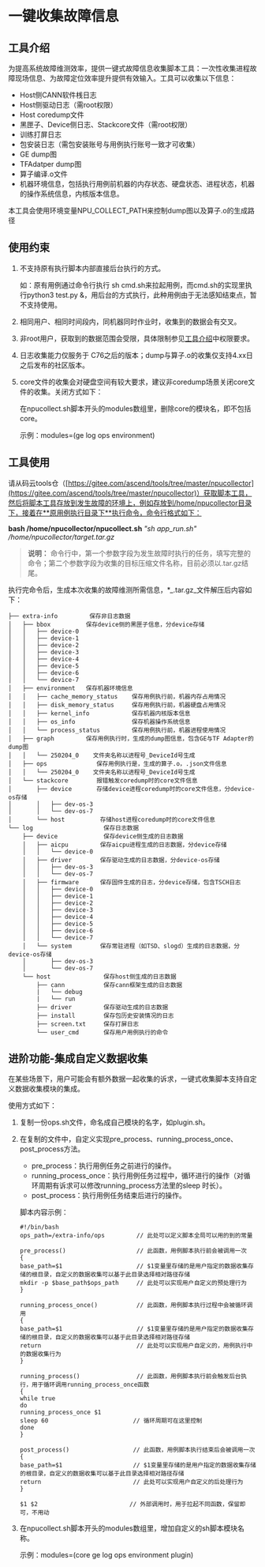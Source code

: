 # 一键收集故障信息<a name="ZH-CN_TOPIC_0000001103715860"></a>

## 工具介绍<a name="section182635125168"></a>

为提高系统故障维测效率，提供一键式故障信息收集脚本工具：一次性收集进程故障现场信息、为故障定位效率提升提供有效输入。工具可以收集以下信息：

-   Host侧CANN软件桟日志
-   Host侧驱动日志（需root权限）
-   Host coredump文件
-   黑匣子、Device侧日志、Stackcore文件（需root权限）
-   训练打屏日志
-   包安装日志（需包安装账号与用例执行账号一致才可收集）
-   GE dump图
-   TFAdatper dump图
-   算子编译.o文件
-   机器环境信息，包括执行用例前机器的内存状态、硬盘状态、进程状态，机器的操作系统信息，内核版本信息。

本工具会使用环境变量NPU_COLLECT_PATH来控制dump图以及算子.o的生成路径

## 使用约束<a name="section1872274617296"></a>

1.  不支持原有执行脚本内部直接后台执行的方式。

    如：原有用例通过命令行执行 sh cmd.sh来拉起用例，而cmd.sh的实现里执行python3 test.py &，用后台的方式执行，此种用例由于无法感知结束点，暂不支持使用。

2.  相同用户、相同时间段内，同机器同时作业时，收集到的数据会有交叉。
3.  非root用户，获取到的数据范围会受限，具体限制参见[工具介绍](#section182635125168)中权限要求。
4.  日志收集能力仅服务于 C76之后的版本；dump与算子.o的收集仅支持4.xx日之后发布的社区版本。
5.  core文件的收集会对硬盘空间有较大要求，建议非coredump场景关闭core文件的收集。关闭方式如下：

    在npucollect.sh脚本开头的modules数组里，删除core的模块名，即不包括core。

    示例：modules=\(ge log ops environment\)


## 工具使用<a name="section171791224131610"></a>

请从码云tools仓（[https://gitee.com/ascend/tools/tree/master/npucollector](https://gitee.com/ascend/tools/tree/master/npucollector)）获取脚本工具，然后将脚本工具存放到发生故障的环境上，例如存放到/home/npucollector目录下，接着在**原用例执行目录下**执行命令，命令行格式如下：

**bash /home/npucollector/npucollect.sh** _"sh app\_run.sh" /home/npucollector/target.tar.gz_

>**说明：** 
>命令行中，第一个参数字段为发生故障时执行的任务，填写完整的命令；第二个参数字段为收集的目标压缩文件名称，目前必须以.tar.gz结尾。

执行完命令后，生成本次收集的故障维测所需信息，\*_.tar.gz_文件解压后内容如下：

```
├── extra-info         保存非日志数据
│   ├── bbox          保存device侧的黑匣子信息，分device存储
│   │   ├── device-0
│   │   ├── device-1
│   │   ├── device-2
│   │   ├── device-3
│   │   ├── device-4
│   │   ├── device-5
│   │   ├── device-6
│   │   └── device-7
│   ├── environment   保存机器环境信息
│   │   ├── cache_memory_status    保存用例执行前，机器内存占用情况
│   │   ├── disk_memory_status     保存用例执行前，机器硬盘占用情况
│   │   ├── kernel_info            保存机器内核版本信息
│   │   ├── os_info                保存机器操作系统信息
│   │   └── process_status         保存用例执行前，机器进程使用情况
│   ├── graph         保存用例执行时，生成的dump图信息，包含GE与TF Adapter的dump图
│   │   └── 250204_0    文件夹名称以进程号_DeviceId号生成
│   ├── ops              保存用例执行是，生成的算子.o，.json文件信息
│   │   └── 250204_0    文件夹名称以进程号_DeviceId号生成
│   └── stackcore        报错触发coredump时的core文件信息
│       ├── device       存储device进程coredump时的core文件信息，分device-os存储
│       │   ├── dev-os-3
│       │   └── dev-os-7
│       └── host          存储host进程coredump时的core文件信息
└── log                    保存日志数据
    ├── device             保存device侧生成的日志数据
    │   ├── aicpu         保存aicpu进程生成的日志数据，分device存储
    │   │   └── device-0
    │   ├── driver        保存驱动生成的日志数据，分device-os存储
    │   │   ├── dev-os-3
    │   │   └── dev-os-7
    │   ├── firmware      保存固件生成的日志，分device存储，包含TSCH日志
    │   │   ├── device-0
    │   │   ├── device-1
    │   │   ├── device-2
    │   │   ├── device-3
    │   │   ├── device-4
    │   │   ├── device-5
    │   │   ├── device-6
    │   │   └── device-7
    │   └── system        保存常驻进程（如TSD、slogd）生成的日志数据，分device-os存储
    │       ├── dev-os-3
    │       └── dev-os-7
    └── host               保存host侧生成的日志数据
        ├── cann           保存cann框架生成的日志数据
        |   └── debug
        |   └── run
        ├── driver         保存驱动生成的日志数据
        ├── install        保存包历史安装情况的日志
        ├── screen.txt     保存打屏日志
        └── user_cmd       保存用户用例执行的命令
```

## 进阶功能-集成自定义数据收集<a name="section63821348291"></a>

在某些场景下，用户可能会有额外数据一起收集的诉求，一键式收集脚本支持自定义数据收集模块的集成。

使用方式如下：

1.  复制一份ops.sh文件，命名成自己模块的名字，如plugin.sh。
2.  在复制的文件中，自定义实现pre\_process、running\_process\_once、post\_process方法。

    -   pre\_process：执行用例任务之前进行的操作。
    -   running\_process\_once：执行用例任务过程中，循环进行的操作（对循环周期有诉求可以修改running\_process方法里的sleep 时长）。
    -   post\_process：执行用例任务结束后进行的操作。

    脚本内容示例：

    ```
    #!/bin/bash
    ops_path=/extra-info/ops         // 此处可以定义脚本全局可以用的到的常量
    
    pre_process()                    // 此函数，用例脚本执行前会被调用一次
    {
    base_path=$1                     // $1变量里存储的是用户指定的数据收集存储的根目录，自定义的数据收集可以基于此目录选择相对路径存储
    mkdir -p $base_path$ops_path     // 此处可以实现用户自定义的预处理行为
    }
    
    running_process_once()           // 此函数，用例脚本执行过程中会被循环调用
    {
    base_path=$1                     // $1变量里存储的是用户指定的数据收集存储的根目录，自定义的数据收集可以基于此目录选择相对路径存储
    return                           // 此处可以实现用户自定义的，用例执行中的数据收集行为
    }
    
    running_process()                // 此函数，用例脚本执行前会触发后台执行，用于循环调用running_process_once函数
    {
    while true
    do
    running_process_once $1
    sleep 60                        // 循环周期可在这里控制
    done
    }
    
    post_process()                  // 此函数，用例脚本执行结束后会被调用一次
    {
    base_path=$1                    // $1变量里存储的是用户指定的数据收集存储的根目录，自定义的数据收集可以基于此目录选择相对路径存储
    return                          // 此处可以实现用户自定义的后处理行为
    }
    
    $1 $2                          // 外部调用时，用于拉起不同函数，保留即可，不用动
    ```

3.  在npucollect.sh脚本开头的modules数组里，增加自定义的sh脚本模块名称。

    示例：modules=\(core ge log ops environment plugin\)


